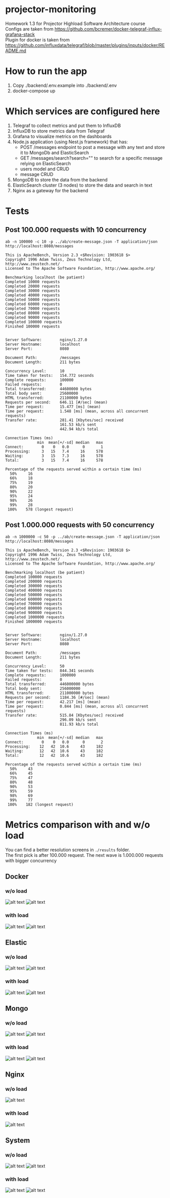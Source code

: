 # projector-monitoring
Homework 1.3 for Projector Highload Software Architecture course
<br>
Configs are taken from https://github.com/bcremer/docker-telegraf-influx-grafana-stack
<br>
Plugin for docker is taken from https://github.com/influxdata/telegraf/blob/master/plugins/inputs/docker/README.md

# How to run the app
1. Copy ./backend/.env.example into ./backend/.env
2. docker-compose up

# Which services are configured here
1. Telegraf to collect metrics and put them to InfluxDB
2. InfluxDB to store metrics data from Telegraf
3. Grafana to visualize metrics on the dashboards
4. Node.js application (using Nest.js framework) that has:
    * POST /messages endpoint to post a message with any text and store it to MongoDb and ElasticSearch
    * GET /messages/search?search="" to search for a specific message relying on ElasticSearch
    * users model and CRUD
    * message CRUD
5. MongoDB to store the data from the backend
6. ElasticSearch cluster (3 nodes) to store the data and search in text
7. Nginx as a gateway for the backend


# Tests
## Post 100.000 requests with 10 concurrency
`ab -n 100000 -c 10 -p ../ab/create-message.json -T application/json http://localhost:8080/messages`
```
This is ApacheBench, Version 2.3 <$Revision: 1903618 $>
Copyright 1996 Adam Twiss, Zeus Technology Ltd, http://www.zeustech.net/
Licensed to The Apache Software Foundation, http://www.apache.org/

Benchmarking localhost (be patient)
Completed 10000 requests
Completed 20000 requests
Completed 30000 requests
Completed 40000 requests
Completed 50000 requests
Completed 60000 requests
Completed 70000 requests
Completed 80000 requests
Completed 90000 requests
Completed 100000 requests
Finished 100000 requests


Server Software:        nginx/1.27.0
Server Hostname:        localhost
Server Port:            8080

Document Path:          /messages
Document Length:        211 bytes

Concurrency Level:      10
Time taken for tests:   154.772 seconds
Complete requests:      100000
Failed requests:        0
Total transferred:      44600000 bytes
Total body sent:        25600000
HTML transferred:       21100000 bytes
Requests per second:    646.11 [#/sec] (mean)
Time per request:       15.477 [ms] (mean)
Time per request:       1.548 [ms] (mean, across all concurrent requests)
Transfer rate:          281.41 [Kbytes/sec] received
                        161.53 kb/s sent
                        442.94 kb/s total

Connection Times (ms)
              min  mean[+/-sd] median   max
Connect:        0    0   0.0      0       1
Processing:     3   15   7.4     16     578
Waiting:        3   15   7.3     16     578
Total:          3   15   7.4     16     578

Percentage of the requests served within a certain time (ms)
  50%     16
  66%     18
  75%     19
  80%     20
  90%     22
  95%     24
  98%     26
  99%     28
 100%    578 (longest request)
```
## Post 1.000.000 requests with 50 concurrency
`ab -n 1000000 -c 50 -p ../ab/create-message.json -T application/json http://localhost:8080/messages`
```
This is ApacheBench, Version 2.3 <$Revision: 1903618 $>
Copyright 1996 Adam Twiss, Zeus Technology Ltd, http://www.zeustech.net/
Licensed to The Apache Software Foundation, http://www.apache.org/

Benchmarking localhost (be patient)
Completed 100000 requests
Completed 200000 requests
Completed 300000 requests
Completed 400000 requests
Completed 500000 requests
Completed 600000 requests
Completed 700000 requests
Completed 800000 requests
Completed 900000 requests
Completed 1000000 requests
Finished 1000000 requests


Server Software:        nginx/1.27.0
Server Hostname:        localhost
Server Port:            8080

Document Path:          /messages
Document Length:        211 bytes

Concurrency Level:      50
Time taken for tests:   844.341 seconds
Complete requests:      1000000
Failed requests:        0
Total transferred:      446000000 bytes
Total body sent:        256000000
HTML transferred:       211000000 bytes
Requests per second:    1184.36 [#/sec] (mean)
Time per request:       42.217 [ms] (mean)
Time per request:       0.844 [ms] (mean, across all concurrent requests)
Transfer rate:          515.84 [Kbytes/sec] received
                        296.09 kb/s sent
                        811.93 kb/s total

Connection Times (ms)
              min  mean[+/-sd] median   max
Connect:        0    0   0.0      0       2
Processing:    12   42  10.6     43     182
Waiting:       12   42  10.6     43     182
Total:         12   42  10.6     43     182

Percentage of the requests served within a certain time (ms)
  50%     43
  66%     45
  75%     47
  80%     48
  90%     53
  95%     59
  98%     69
  99%     77
 100%    182 (longest request)
```
# Metrics comparison with and w/o load
You can find a better resolution screens in `./results` folder.
<br>
The first pick is after 100.000 request. The next wave is 1.000.000 requests with bigger concurrency

## Docker
### w/o load
![alt text](results/normal_docker.png)
![alt text](results/normal_docker.png)
### with load
![alt text](results/_load_docker.png)
![alt text](results/_load_docker2.png)

## Elastic
### w/o load
![alt text](results/normal_elastic.png)
![alt text](results/normal_elastic2.png)
### with load
![alt text](results/_load_elastic.png)
![alt text](results/_load_elastic2.png)

## Mongo
### w/o load
![alt text](results/normal_mongo.png)
![alt text](results/normal_mongo2.png)
### with load
![alt text](results/_load_mongo.png)
![alt text](results/_load_mongo2.png)

## Nginx
### w/o load
![alt text](results/normal_nginx.png)
### with load
![alt text](results/_load_nginx.png)

## System
### w/o load
![alt text](results/normal_system.png)
![alt text](results/normal_system2.png)
### with load
![alt text](results/_load_system.png)
![alt text](results/_load_system2.png)